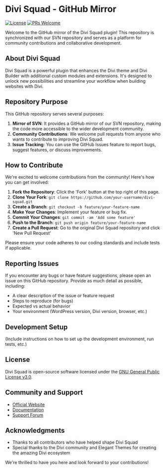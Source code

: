 # Divi Squad - GitHub Mirror

[![License](https://img.shields.io/badge/License-GPL%20v3-blue.svg)](LICENSE)
[![PRs Welcome](https://img.shields.io/badge/PRs-welcome-brightgreen.svg?style=flat-square)](http://makeapullrequest.com)

Welcome to the GitHub mirror of the Divi Squad plugin! This repository is synchronized with our SVN repository and serves as a platform for community contributions and collaborative development.

## About Divi Squad

Divi Squad is a powerful plugin that enhances the Divi theme and Divi Builder with additional custom modules and extensions. It's designed to unlock new possibilities and streamline your workflow when building websites with Divi.

## Repository Purpose

This GitHub repository serves several purposes:

1. **Mirror of SVN**: It provides a GitHub mirror of our SVN repository, making the code more accessible to the wider development community.
2. **Community Contributions**: We welcome pull requests from anyone who wants to contribute to improving Divi Squad.
3. **Issue Tracking**: You can use the GitHub Issues feature to report bugs, suggest features, or discuss improvements.

## How to Contribute

We're excited to welcome contributions from the community! Here's how you can get involved:

1. **Fork the Repository**: Click the 'Fork' button at the top right of this page.
2. **Clone Your Fork**: `git clone https://github.com/your-username/divi-squad.git`
3. **Create a Branch**: `git checkout -b feature/your-feature-name`
4. **Make Your Changes**: Implement your feature or bug fix.
5. **Commit Your Changes**: `git commit -am 'Add some feature'`
6. **Push to the Branch**: `git push origin feature/your-feature-name`
7. **Create a Pull Request**: Go to the original Divi Squad repository and click 'New Pull Request'

Please ensure your code adheres to our coding standards and include tests if applicable.

## Reporting Issues

If you encounter any bugs or have feature suggestions, please open an issue on this GitHub repository. Provide as much detail as possible, including:

- A clear description of the issue or feature request
- Steps to reproduce (for bugs)
- Expected vs actual behavior
- Your environment (WordPress version, Divi version, browser, etc.)

## Development Setup

(Include instructions on how to set up the development environment, run tests, etc.)

## License

Divi Squad is open-source software licensed under the [GNU General Public License v3.0](LICENSE).

## Community and Support

- [Official Website](https://squadmodules.com/)
- [Documentation](https://squadmodules.com/suport)
- [Support Forum](https://squadmodules.com/support)

## Acknowledgments

- Thanks to all contributors who have helped shape Divi Squad
- Special thanks to the Divi community and Elegant Themes for creating the amazing Divi ecosystem

We're thrilled to have you here and look forward to your contributions!
